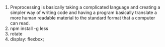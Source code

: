 1. Preprocessing is basically taking a complicated language and creating a simpler way of writing code and having a program basically translate a more human readable material to the standard format that a computer can read.
2. npm install -g less
3. rotate
4. display: flexbox;